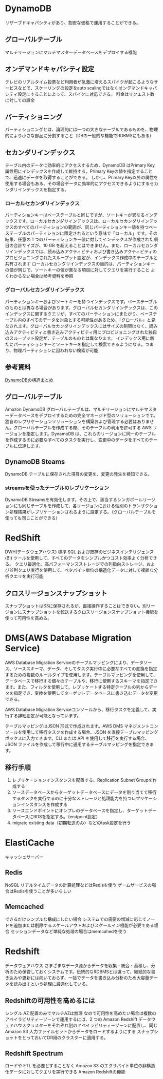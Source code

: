 # DynamoDB
リザーブドキャパシティがあり、割安な価格で運用することができる。

## グローバルテーブル
マルチリージョンにマルチマスターデータベースをデプロイする機能

## オンデマンドキャパシティ設定
テレビのリアルタイム投票など利用者が急激に増えるスパイクが起こるようなサービスなどで、スケーリングの設定をauto scalingではなくオンデマンドキャパシティ設定にすることによって、スパイクに対応できる。
料金はリクエスト数に対しての課金

## パーティショニング
パーティショニングとは、論理的には一つの大きなテーブルであるものを、物理的により小さな部品に分割すること（DBの一般的な機能でRDBMSにもある）

## セカンダリインデックス
テーブル内のデータに効率的にアクセスするため、DynamoDB はPrimary Key属性用にインデックスを作成して維持する。Primary Keyの値を指定することで、迅速にデータを取得することができる。
しかし、Primary Key以外の属性を使用する場合もある、その場合データに効率的にアクセスできるようにするセカンダリインデックスを指定する。

### ローカルセカンダリインデックス
パーティションキーはベーステーブルと同じですが、ソートキーが異なるインデックスです。ローカルセカンダリインデックスは、ローカルセカンダリインデックスのすべてのパーティションの範囲が、同じパーティションキー値を持つベーステーブルのパーティションに限定されるという意味で「ローカル」です。その結果、任意の 1 つのパーティションキー値に対してインデックスが作成された項目の合計サイズが、10 GB を超えることはできません。また、ローカルセカンダリインデックスでは、読み込みアクティビティおよび書き込みアクティビティのプロビジョニングされたスループット設定が、インデックス作成中のテーブルと共有されます
ローカルセカンダリインデックスの目的は、パーティションキーの値が同じで、ソートキーの値が異なる項目に対してクエリを実行すること
よくわからない場合は参考資料を参照

### グローバルセカンダリインデックス
パーティションキーおよびソートキーを持つインデックスです。ベーステーブルのものとは異なる場合があります。グローバルセカンダリインデックスは、このインデックスに関するクエリが、すべてのパーティションにまたがり、ベーステーブル内のすべてのデータを対象とする可能性があるため、「グローバル」と見なされます。グローバルセカンダリインデックスにはサイズの制限はなく、読み込みアクティビティと書き込みアクティビティ用にプロビジョニングされた独自のスループット設定が、テーブルのものとは異なります。
インデックス用に新たにパーティションキーとソートキーを指定して検索できるようになる。つまり、物理パーティションに囚われない検索が可能

## 参考資料
[DynamoDBの構造まとめ](https://qiita.com/blackcat5016/items/c2af7d3d55093134bac3)


## グローバルテーブル
Amazon DynamoDB グローバルテーブルは、マルチリージョンにマルチマスターデータベースをデプロイするための完全マネージド型のソリューションです。独自のレプリケーションソリューションを構築および管理する必要はありません。グローバルテーブルを作成する際、そのテーブルの利用を許可する AWS リージョンを指定します。DynamoDB は、これらのリージョンに同一のテーブルを作成するのに必要なすべてのタスクを実行し、変更中のデータをすべてのテーブルに伝達します。

## DynamoDB Steams
DynamoDB テーブルに保存された項目の変更を、変更の発生を検知できる。
### streamsを使ったテーブルのレプリケーション
DynamoDB Streamsを有効化します。その上で、該当するシンガポールリージョンにも同じテーブルを作成して、各リージョンにおける個別のトランザクション処理結果がレプリケーションされるように設定する。（グローバルテーブルを使っても同じことができる）

# RedShift
DWH(データウェアハウス)
標準 SQL および既存のビジネスインテリジェンス (BI) ツールを使用して、すべてのデータをシンプルかつコスト効率よく分析できる。
クエリ最適化、高パフォーマンスストレージでの列指向ストレージ、および並列クエリ実行を使用して、ペタバイト単位の構造化データに対して複雑な分析クエリを実行可能

## クロスリージョンスナップショット
スナップショットはS3に保存されるが、直接操作することはできない。別リージョンにスナップショットを転送するクロスリージョンスナップショット機能を使って可用性を高める。

# DMS(AWS Database Migration Service)
AWS Database Migration Serviceのテーブルマッピングにより、データソース、ソーススキーマ、データ、そしてタスク実行中に必要なすべての変換を指定するための複数のルールタイプを使用します。テーブルマッピングを使用して、データベースで移行する個々のテーブルや、移行に使用するスキーマを指定できます。また、フィルタを使用して、レプリケートする特定テーブルの列からデータを指定でき、変換を使用してターゲットデータベースに書き込むデータを変更できる。

AWS Database Migration Serviceコンソールから、移行タスクを定義して、実行する詳細設定が可能となっています。

テーブルマッピングはJSON 形式で作成されます。AWS DMS マネジメントコンソールを使用して移行タスクを作成する場合、JSON を直接テーブルマッピングボックスに入力できます。CLI または API を使用して移行を実行する場合、JSON ファイルを作成して移行中に適用するテーブルマッピングを指定できます。

## 移行手順
1. レプリケーションインスタンスを配置する、Replication Subnet Groupを作成する
1. ソースデータベースからターゲットデータベースにデータを割り当てて移行するタスクを実行するのに十分なストレージと処理能力を持つレプリケーションインスタンスを作成する
1. ソースエンドポイントにオンプレのデータベースを指定し、ターゲットデータベースにRDSを指定する。（endpoint設定）
1. migrate existing data（初期転送のみ）などのtask設定を行う

# ElastiCache
キャッシュサーバー
## Redis
NoSQL
リアルタイムデータの計算処理などはRedisを使う
ゲームサービスの場合はRedisを使うことが多いらしい
## Memcached
できるだけシンプルな構成にしたい場合
システムでの需要の増減に応じてノードを追加または削除するスケールアウトおよびスケールイン機能が必要である場合
セッションデータなど単純な処理の場合はmemcahedを使う

# Redshift
データウェアハウス
さまざまなデータ源からデータを収集・統合・蓄積し、分析のため保管しておくシステムです。伝統的なRDBMSとは違って、継続的な書き込みや更新には向いておらず、一括でデータを書き込み分析のため大容量データを読み出すという処理に最適化している。

## Redshiftの可用性を高めるには
シングル AZ 配置のみでマルチAZは無理
なので可用性を高めたい場合は複数のアベイラビリティーゾーンで運用するには、2 つの Amazon Redshift データウェアハウスクラスターをそれぞれ別のアベイラビリティーゾーンに配置し、同じ Amazon S3 入力ファイルセットからデータをロードするようにする
スナップショットをとっておいてDR用のクラスターに適用する。

## Redshift Spectrum
ロードや ETL を必要とすることなく Amazon S3 のエクサバイト単位の非構造化データに対してクエリを実行できる Amazon Redshiftの機能